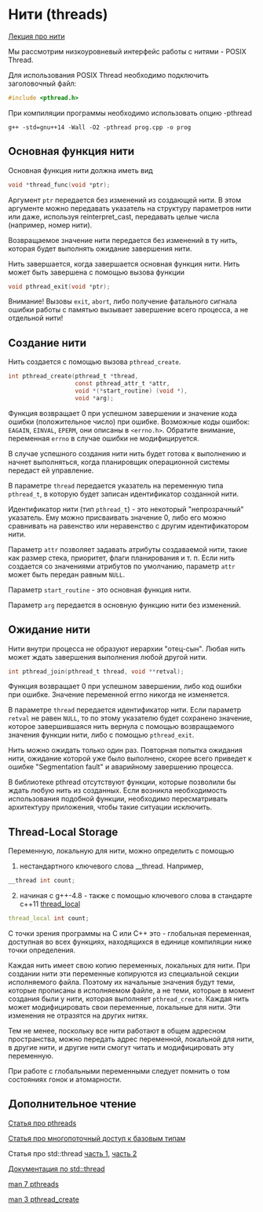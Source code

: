 # Нити (threads)

[Лекция про нити](https://github.com/hseos/hseos-course/blob/master/00-lectures/os18.pdf)

Мы рассмотрим низкоуровневый интерфейс работы с нитями - POSIX Thread.

Для использования POSIX Thread необходимо подключить заголовочный файл:
```c
#include <pthread.h>
```

При компиляции программы необходимо использовать опцию -pthread
```
g++ -std=gnu++14 -Wall -O2 -pthread prog.cpp -o prog
```

## Основная функция нити

Основная функция нити должна иметь вид
```c
void *thread_func(void *ptr);
```

Аргумент `ptr` передается без изменений из создающей нити. В этом аргументе можно передавать указатель на структуру параметров нити
или даже, используя reinterpret_cast, передавать целые числа (например, номер нити).

Возвращаемое значение нити передается без изменений в ту нить, которая будет выполнять ожидание завершения нити.

Нить завершается, когда завершается основная функция нити. Нить может быть завершена с помощью вызова функции
```c
void pthread_exit(void *ptr);
```

Внимание! Вызовы `exit`, `abort`, либо получение фатального сигнала ошибки работы с памятью вызывает завершение всего процесса,
а не отдельной нити!

## Создание нити

Нить создается с помощью вызова `pthread_create`.

```c
int pthread_create(pthread_t *thread,
                   const pthread_attr_t *attr,
                   void *(*start_routine) (void *),
                   void *arg);
```

Функция возвращает 0 при успешном завершении и значение кода ошибки (положительное число)
при ошибке. Возможные коды ошибок: `EAGAIN`, `EINVAL`, `EPERM`, они описаны в `<errno.h>`.
Обратите внимание, переменная `errno` в случае ошибки не модифицируется.

В случае успешного создания нити нить будет готова к выполнению и начнет выполняться, когда планировщик
операционной системы передаст ей управление.

В параметре `thread` передается указатель на переменную типа `pthread_t`, в которую будет записан
идентификатор созданной нити.

Идентификатор нити (тип `pthread_t`) - это некоторый "непрозрачный" указатель. Ему можно присваивать значение 0,
либо его можно сравнивать на равенство или неравенство с другим идентификатором нити.

Параметр `attr` позволяет задавать атрибуты создаваемой нити, такие как размер стека, приоритет, флаги планирования и т. п.
Если нить создается со значениями атрибутов по умолчанию, параметр `attr` может быть передан равным `NULL`.

Параметр `start_routine` - это основная функция нити.

Параметр `arg` передается в основную функцию нити без изменений.

## Ожидание нити

Нити внутри процесса не образуют иерархии "отец-сын". Любая нить может ждать завершения выполнения любой другой нити.

```c
int pthread_join(pthread_t thread, void **retval);
```

Функция возвращает 0 при успешном завершении, либо код ошибки при ошибке. Значение переменной errno никогда не изменяется.

В параметре `thread` передается идентификатор нити. Если параметр `retval` не равен `NULL`, то по этому указателю будет сохранено
значение, которое завершившаяся нить вернула с помощью возвращаемого значения функции нити, либо с помощью `pthread_exit`.

Нить можно ожидать только один раз. Повторная попытка ожидания нити, ожидание которой уже было выполнено, скорее всего приведет
к ошибке "Segmentation fault" и аварийному завершению процесса.

В библиотеке pthread отсутствуют функции, которые позволили бы ждать любую нить из созданных. Если возникла необходимость использования
подобной функции, необходимо пересматривать архитектуру приложения, чтобы такие ситуации исключить.

## Thread-Local Storage

Переменную, локальную для нити, можно определить с помощью

1) нестандартного ключевого слова __thread. Например,
```c
__thread int count;
```

2) начиная с g++-4.8 - также с помощью ключевого слова в стандарте c++11 [thread_local](http://en.cppreference.com/w/cpp/language/storage_duration)
```cpp
thread_local int count;
```

С точки зрения программы на C или C++ это - глобальная переменная, доступная во всех функциях, находящихся в единице компиляции
ниже точки определения.

Каждая нить имеет свою копию переменных, локальных для нити. При создании нити эти переменные копируются из специальной секции исполняемого файла.
Поэтому их начальные значения будут теми, которые прописаны в исполняемом файле, а не теми, которые в момент создания были у
нити, которая выполняет `pthread_create`. Каждая нить может модифицировать свои переменные, локальные для нити. Эти изменения
не отразятся на других нитях.

Тем не менее, поскольку все нити работают в общем адресном пространства, можно передать адрес переменной, локальной для нити, в другие
нити, и другие нити смогут читать и модифицировать эту переменную.

При работе с глобальными переменными следует помнить о том состояниях гонок и атомарности.

## Дополнительное чтение

[Статья про pthreads](http://habrahabr.ru/post/248651/)

[Статья про многопоточный доступ к базовым типам](http://habrahabr.ru/post/147099/)

Статья про std::thread [часть 1](http://habrahabr.ru/post/182610/), [часть 2](http://habrahabr.ru/post/182626/)

[Документация по std::thread](http://en.cppreference.com/w/cpp/thread)

[man 7 pthreads](http://man7.org/linux/man-pages/man7/pthreads.7.html)

[man 3 pthread_create](http://man7.org/linux/man-pages/man3/pthread_create.3.html) 
